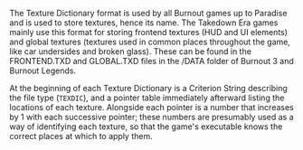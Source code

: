 The Texture Dictionary format is used by all Burnout games up to Paradise and is used to store textures, hence its name. The Takedown Era games mainly use this format for storing frontend textures (HUD and UI elements) and global textures (textures used in common places throughout the game, like car undersides and broken glass). These can be found in the FRONTEND.TXD and GLOBAL.TXD files in the /DATA folder of Burnout 3 and Burnout Legends.

At the beginning of each Texture Dictionary is a Criterion String describing the file type (`TEXDIC`), and a pointer table immediately afterward listing the locations of each texture. Alongside each pointer is a number that increases by 1 with each successive pointer; these numbers are presumably used as a way of identifying each texture, so that the game's executable knows the correct places at which to apply them.